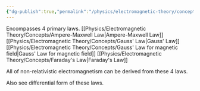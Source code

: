 ```yaml
---
{"dg-publish":true,"permalink":"/physics/electromagnetic-theory/concepts/maxwell-s-laws/"}
---
```


Encompasses 4 primary laws. 
[[Physics/Electromagnetic Theory/Concepts/Ampere-Maxwell Law\|Ampere-Maxwell Law]]
[[Physics/Electromagnetic Theory/Concepts/Gauss' Law\|Gauss' Law]]
[[Physics/Electromagnetic Theory/Concepts/Gauss' Law for magnetic field\|Gauss' Law for magnetic field]]
[[Physics/Electromagnetic Theory/Concepts/Faraday's Law\|Faraday's Law]]

All of non-relativistic electromagnetism can be derived from these 4 laws. 

Also see differential form of these laws. 